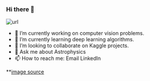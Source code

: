 ### Hi there 👋


![url](https://2.bp.blogspot.com/-Rai8wel0MEg/T8bLQWVYCLI/AAAAAAAAA5I/XLQKeHzryNE/s1600/party_anim_sm2.gif)
<!--
**sourabhsc/sourabhsc** is a ✨ _special_ ✨ repository because its `README.md` (this file) appears on your GitHub profile.

Here are some ideas to get you started:

- 🔭 I’m currently working on ...
- 🌱 I’m currently learning ...
- 👯 I’m looking to collaborate on ...
- 🤔 I’m looking for help with ...
- 💬 Ask me about ...
- 📫 How to reach me: ...
- 😄 Pronouns: ...
- ⚡ Fun fact: ...
-->

- 🔭 I’m currently working on computer vision problems.
- 🌱 I’m currently learning deep learning algorithms.
- 👯 I’m looking to collaborate on Kaggle projects.
- 💬 Ask me about Astrophysics
- 📫 How to reach me: Email LinkedIn

**[image source](https://rebeccamock.blogspot.com/2012/05/party-original-vs-gif.html)
